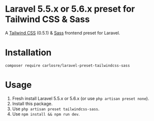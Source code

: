 # Laravel 5.5.x or 5.6.x preset for Tailwind CSS & Sass
A [Tailwind CSS](https://tailwindcss.com) (0.5.1) &amp; [Sass](http://sass-lang.com) frontend preset for Laravel.

# Installation
```
composer require carlosre/laravel-preset-tailwindcss-sass
```

# Usage
1. Fresh install Laravel 5.5.x or 5.6.x (or use `php artisan preset none`).
2. Install this package.
3. Use `php artisan preset tailwindcss-sass`.
4. Use `npm install && npm run dev`.
